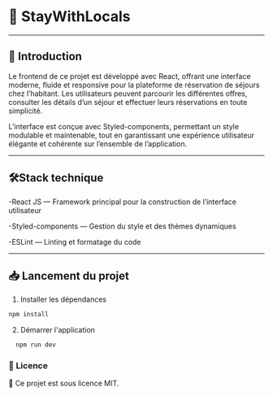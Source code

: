 # 🏡 StayWithLocals

---
## 🚀 Introduction

Le frontend de ce projet est développé avec React, offrant une interface moderne, fluide et responsive pour la plateforme de réservation de séjours chez l’habitant.
Les utilisateurs peuvent parcourir les différentes offres, consulter les détails d’un séjour et effectuer leurs réservations en toute simplicité.

L’interface est conçue avec Styled-components, permettant un style modulable et maintenable, tout en garantissant une expérience utilisateur élégante et cohérente sur l’ensemble de l’application.

---

## 🛠️Stack technique
-React JS — Framework principal pour la construction de l’interface utilisateur

-Styled-components — Gestion du style et des thèmes dynamiques

-ESLint — Linting et formatage du code

---

## 📥 Lancement du projet

1. Installer les dépendances
```bash
npm install
```
2. Démarrer l'application
```bash
  npm run dev
```



### 📜 Licence
📝 Ce projet est sous licence MIT.
